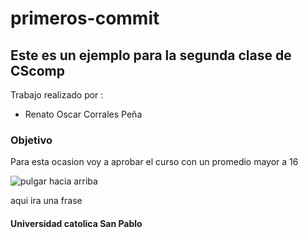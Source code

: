# primeros-commit
## Este es un ejemplo para la segunda clase de CScomp
Trabajo realizado por :
- Renato Oscar Corrales Peña
### Objetivo 

Para esta ocasion voy a aprobar el curso con un promedio mayor a 16

![pulgar hacia arriba](https://th.bing.com/th/id/R.a862974a55eeadabacda9192ad0a0785?rik=edoUEszX0bb%2fsQ&riu=http%3a%2f%2fclipart-library.com%2fimages_k%2ffacebook-reactions-transparent%2ffacebook-reactions-transparent-1.jpg&ehk=DNWY0qt%2bC1EGkQvmQfi8xizEl1VoYFkYUcHD58Ty%2ffE%3d&risl=&pid=ImgRaw&r=0)

aqui ira una frase

#### Universidad catolica San Pablo